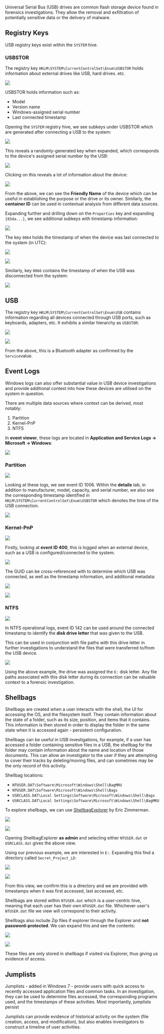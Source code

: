 Universal Serial Bus (USB) drives are common flash storage device found in forensics investigations. They allow the removal and exfiltration of potentially sensitive data or the delivery of malware.

## Registry Keys

USB registry keys exist within the `SYSTEM` hive.

### USBSTOR

The registry key `HKLM\SYSTEM\CurrentControlSet\Enum\USBSTOR` holds information about external drives like USB, hard drives. etc.

![](/images/usbstor.png)

USBSTOR holds information such as:

- Model
- Version name
- Windows-assigned serial number
- Last connected timestamp

Opening the `SYSTEM` registry hive, we see subkeys under USBSTOR which are generated after connecting a USB to the system:

![](/images/usbstor_subkey.png)

This reveals a randomly-generated key when expanded, which corresponds to the device's assigned serial number by the USB:

![](/images/usbstor_serial.png)

Clicking on this reveals a lot of information about the device:

![](/images/usbstor_info.png)

From the above, we can see the **Friendly Name** of the device which can be useful in establishing the purpose or the drive or its owner. Similarly, the **container ID** can be used in contextual analysis from different data sources.

Expanding further and drilling down on the `Properties` key and expanding `{83da...}`, we see additional subkeys with timestamp information:

![](/images/usbstor_properties.png)

The key `0064` holds the timestamp of when the device was last connected to the system (in UTC):

![](/images/usbstor_connected_timestamp.png)

![](/images/usbstor_connected_timestamp_data.png)

Similarly, key `0066` contains the timestamp of when the USB was disconnected from the system:

![](/images/usbstor_disconnected_timestamp.png)

## USB

The registry key `HKLM\SYSTEM\CurrentControlSet\Enum\USB` contains information regarding all devices connected through USB ports, such as keyboards, adapters, etc. It exhibits a similar hierarchy as `USBSTOR`:

![](/images/usb_hierarchy.png)

![](/images/usb_data.png)

From the above, this is a Bluetooth adapter as confirmed by the `Service`value.

## Event Logs

Windows logs can also offer substantial value in USB device investigations and provide additional contest into how these devices are utilised on the system in question.

There are multiple data sources where context can be derived, most notably:

1. Partition
2. Kernel-PnP
3. NTFS

In **event viewer**, these logs are located in **Application and Service Logs -> Microsoft -> Windows**:

![](/images/usb_event_logs.png)

### Partition

![](/images/usb_parition_source.png)

Looking at these logs, we see event ID 1006. Within the **details** tab, in addition to manufacturer, model, capacity, and serial number, we also see the corresponding timestamp identified in `HKLM\SYSTEM\CurrentControlSet\Enum\USBSTOR` which denotes the time of the USB connection. 

![](/images/usb_parition_diagnostic.png)

### Kernel-PnP

![](/images/kernel-pnp_source.png)

Firstly, looking at **event ID 400**, this is logged when an external device, such as a USB is configured/connected to the system. 

![](/images/kernel-pnp_event_400.png)

The GUID can be cross-referenced with to determine which USB was connected, as well as the timestamp information, and additional metadata:

![](/images/kernel-pnp_event_400_guid.png)

![](/images/kernel-pnp_event_400_timestamp.png)

### NTFS

![](/images/usb_ntfs_logs.png)

In NTFS operational logs, event ID 142 can be used around the connected timestamp to identify the **disk drive letter** that was given to the USB. 

This can be used in conjunction with file paths with this drive letter in further investigations to understand the files that were transferred to/from the USB device.

![](/images/usb_ntfs_event_412.png)

Using the above example, the drive was assigned the `E:` disk letter. Any file paths associated with this disk letter during its connection can be valuable context to a forensic investigation.

## Shellbags

Shellbags are created when a user interacts with the shell, the UI for accessing the OS, and the filesystem itself. They contain information about the state of a folder, such as its size, position, and items that it contains. This information is then stored in order to display the folder in the same state when it is accessed again - persistent configuration.

Shellbags can be useful in USB investigations, for example, if a user has accessed a folder containing sensitive files in a USB, the shellbag for the folder may contain information about the name and location of those documents. This can allow an investigator to the user if they are attempting to cover their tracks by deleting/moving files, and can sometimes may be the only record of this activity.

Shellbag locations:

- `NTUSER.DAT\Software\Microsoft\Windows\Shell\BagMRU`
- `NTUSER.DAT\Software\Microsoft\Windows\Shell\Bags`
- `USRCLASS.DAT\Local Settings\Software\Microsoft\Windows\Shell\Bags`
- `USRCLASS.DAT\Local Settings\Software\Microsoft\Windows\Shell\BagMRU`

To explore shellbags, we can use [ShellbagExplorer](=https://ericzimmerman.github.io/#!index.md) by Eric Zimmerman.

![](/images/usb_shellbags_eztools.png)

![](/images/usb_shellbags_active.png)

Opening ShellbagExplorer **as admin** and selecting either `NTUSER.dat` or `USRCLASS.dat` gives the above view.

Using our previous example, we are interested in `E:`. Expanding this find a directory called `Secret_Project_LD`:

![](/images/usb_shellbags_e_Drive.png)

![](/images/usb_shellbags_secret_project.png)

From this view, we confirm this is a directory and we are provided with timestamps when it was first accessed, last accessed, etc.

Shellbags are stored within `NTUSER.dat` which is a user-centric hive, meaning that each user has their own `NTUSER.dat` file. Whichever user's `NTUSER.dat` file we view will correspond to their activity.

Shellbags also include Zip files if explorer through the Explorer and **not password-protected**. We can expand this and see the contents:

![](/images/usb_shellbags_zip.png)

![](/images/usb_shellbags_zip_expand.png)

These files are only stored in shellbags if visited via Explorer, thus giving us evidence of access.

## Jumplists

Jumplists - added in Windows 7 - provide users with quick access to recently accessed application files and common tasks. In an investigation, they can be used to determine files accessed, the corresponding programs used, and the timestamps of these activities. Most importantly, jumplists persist 

Jumplists can provide evidence of historical activity on the system (file creation, access, and modification), but also enables investigators to construct a timeline of user activities.